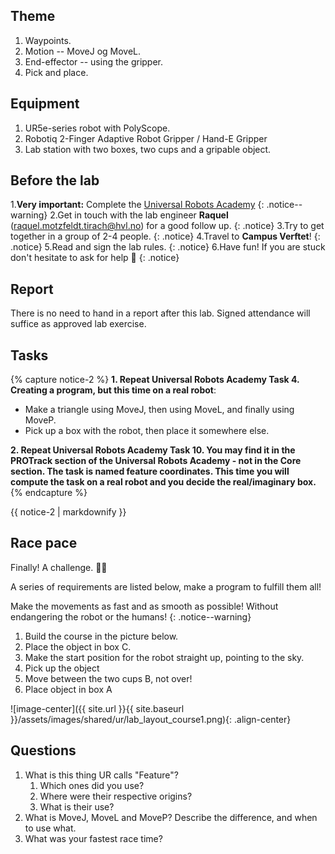 ## Theme

1. Waypoints.
2. Motion -- MoveJ og MoveL.
3. End-effector -- using the gripper.
4. Pick and place.

## Equipment

1. UR5e-series robot with PolyScope.
2. Robotiq 2-Finger Adaptive Robot Gripper / Hand-E Gripper
3. Lab station with two boxes, two cups and a gripable object.

## Before the lab

1.**Very important:** Complete the [Universal Robots Academy](https://academy.universal-robots.com/free-e-learning/e-series-e-learning/) 
{: .notice--warning}
2.Get in touch with the lab engineer **Raquel** (raquel.motzfeldt.tirach@hvl.no) for a good follow up.
{: .notice}
3.Try to get together in a group of 2-4 people.
{: .notice}
4.Travel to **Campus Verftet**!
{: .notice}
5.Read and sign the lab rules.
{: .notice}
6.Have fun! If you are stuck don't hesitate to ask for help 🌈
{: .notice}

## Report

There is no need to hand in a report after this lab.
Signed attendance will suffice as approved lab exercise.

## Tasks

{% capture notice-2 %}
**1. Repeat Universal Robots Academy Task 4. Creating a program, but this time on a real robot**:
* Make a triangle using MoveJ, then using MoveL, and finally using MoveP. 
* Pick up a box with the robot, then place it somewhere else.


**2. Repeat Universal Robots Academy Task 10. You may find it in the PROTrack section of the Universal Robots Academy - not in the Core section. The task is named feature coordinates. This time you will compute the task on a real robot and you decide the real/imaginary box.**
{% endcapture %}

<div class="notice">{{ notice-2 | markdownify }}</div>
 

## Race pace

Finally! A challenge. 🤖🔧

A series of requirements are listed below, make a program to fulfill them all! 

Make the movements as fast and as smooth as possible! Without endangering the robot or the humans! 
{: .notice--warning}

1. Build the course in the picture below.
2. Place the object in box C.
3. Make the start position for the robot straight up, pointing to the sky.
4. Pick up the object
5. Move between the two cups B, not over!
6. Place object in box A

![image-center]({{ site.url }}{{ site.baseurl }}/assets/images/shared/ur/lab_layout_course1.png){: .align-center}


## Questions

1. What is this thing UR calls \"Feature\"?
    1. Which ones did you use?
    2. Where were their respective origins?
    3. What is their use?
2. What is MoveJ, MoveL and MoveP? Describe the difference, and when to use what.
3. What was your fastest race time?
